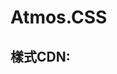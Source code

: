 # Atmos.CSS
## 樣式CDN:
<link rel="stylesheet" href="https://cdn.jsdelivr.net/gh/hiphop200199/Atmos.CSS@main/Atmos.css"/>
